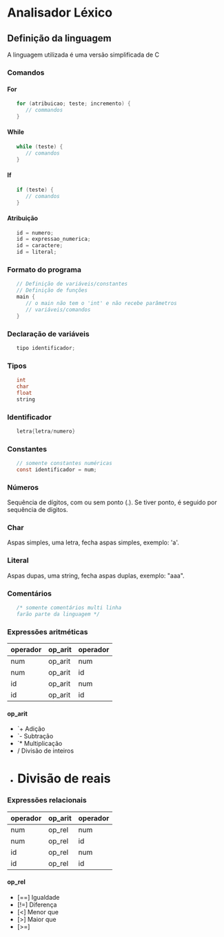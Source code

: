 # Analisador Léxico

## Definição da linguagem
A linguagem utilizada é uma versão simplificada de C

### Comandos
#### For
```C
   for (atribuicao; teste; incremento) {
      // commandos
   }
```

#### While
```C
   while (teste) {
      // comandos
   }
```

#### If
```C
   if (teste) {
      // comandos
   }
```

#### Atribuição
```C
   id = numero;
   id = expressao_numerica;
   id = caractere;
   id = literal;
```

### Formato do programa
```C
   // Definição de variáveis/constantes
   // Definição de funções
   main {
      // o main não tem o 'int' e não recebe parâmetros
      // variáveis/comandos
   }
```

### Declaração de variáveis
```C
   tipo identificador;
```

### Tipos
```C
   int
   char
   float
   string
```

### Identificador
```C
   letra{letra/numero}
```

### Constantes
```C
   // somente constantes numéricas
   const identificador = num;
```

### Números
   Sequência de dígitos, com ou sem ponto (.). Se tiver ponto, é seguido por sequência
   de dígitos.

### Char
   Aspas simples, uma letra, fecha aspas simples, exemplo: 'a'.

### Literal
   Aspas dupas, uma string, fecha aspas duplas, exemplo: "aaa".

### Comentários
```C
   /* somente comentários multi linha
   farão parte da linguagem */
```

### Expressões aritméticas
| operador| op_arit | operador|
|---------|---------|---------|
|num      |op_arit  | num     |
|num      |op_arit  | id      |
|id       |op_arit  | num     |
|id       |op_arit  | id      |


#### op_arit
   * `+ Adição
   * `- Subtração
   * `* Multiplicação
   * / Divisão de inteiros
   * #   Divisão de reais

### Expressões relacionais
| operador| op_arit | operador|
|---------|---------|---------|
|num      |op_rel   | num     |
|num      |op_rel   | id      |
|id       |op_rel   | num     |
|id       |op_rel   | id      |

#### op_rel
   * [==] Igualdade
   * [!=] Diferença
   * [<] Menor que
   * [>] Maior que
   * [>=] 

